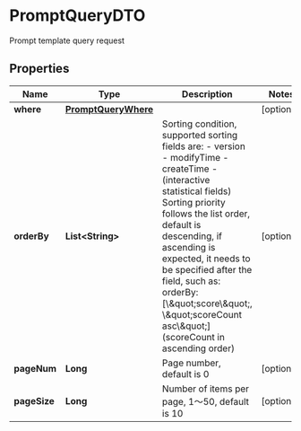 

# PromptQueryDTO

Prompt template query request

## Properties

| Name | Type | Description | Notes |
|------------ | ------------- | ------------- | -------------|
|**where** | [**PromptQueryWhere**](PromptQueryWhere.md) |  |  [optional] |
|**orderBy** | **List&lt;String&gt;** | Sorting condition, supported sorting fields are: - version - modifyTime - createTime - (interactive statistical fields)  Sorting priority follows the list order, default is descending, if ascending is expected, it needs to be specified after the field, such as: orderBy: [\\\&quot;score\\\&quot;, \\\&quot;scoreCount asc\\\&quot;] (scoreCount in ascending order)  |  [optional] |
|**pageNum** | **Long** | Page number, default is 0 |  [optional] |
|**pageSize** | **Long** | Number of items per page, 1～50, default is 10 |  [optional] |



